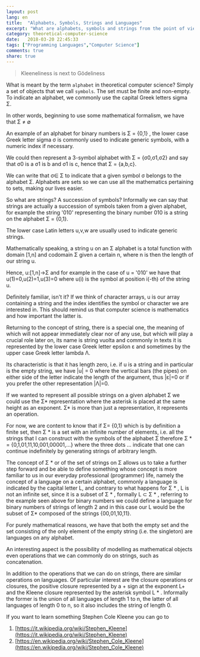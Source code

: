 ```yaml
---
layout: post
lang: en
title:  "Alphabets, Symbols, Strings and Languages"
excerpt: "What are alphabets, symbols and strings from the point of view of theoretical computer science"
category: theoretical-computer-science
date:   2018-03-20 22:45:33
tags: ["Programming Languages","Computer Science"]
comments: true
share: true
---
```


> Kleeneliness is next to Gödeliness  

What is meant by the term `alphabet` in theoretical computer science? 
Simply a set of objects that we call `symbols`. The set must be finite and non-empty.
To indicate an alphabet, we commonly use the capital Greek letters sigma &Sigma;.

In other words, beginning to use some mathematical formalism, we have that &Sigma; &ne; &empty;

An example of an alphabet for binary numbers is &Sigma; = {0,1} , the lower case Greek letter sigma &sigma; is commonly used to indicate generic symbols, with a numeric index if necessary.

We could then represent a 3-symbol alphabet with &Sigma; = {&sigma;0,&sigma;1,&sigma;2} and say that &sigma;0 is a &sigma;1 is b and &sigma;1 is c, hence that &Sigma; = {a,b,c}.

We can write that &sigma;&isin; &Sigma; to indicate that a given symbol &sigma; belongs to the alphabet &Sigma;. Alphabets are sets so we can use all the mathematics pertaining to sets, making our lives easier.

So what are strings? A succession of symbols? Informally we can say that strings are actually a succession of symbols taken from a given alphabet, for example the string '010' representing the binary number 010 is a string on the alphabet &Sigma; = {0,1}.

The lower case Latin letters u,v,w are usually used to indicate generic strings.

Mathematically speaking, a string u on an &Sigma; alphabet is a total function with domain [1,n] and codomain &Sigma; given a certain n, where n is then the length of our string u.

Hence, u:[1,n]->&Sigma; and for example in the case of u = '010' we have that u(1)=0,u(2)=1,u(3)=0 where u(i) is the symbol at position i(-th) of the string u.

Definitely familiar, isn't it? If we think of character arrays, u is our array containing a string and the index identifies the symbol or character we are interested in. This should remind us that computer science is mathematics and how important the latter is.

Returning to the concept of string, there is a special one, the meaning of which will not appear immediately clear nor of any use, but which will play a crucial role later on, its name is string vuolta and commonly in texts it is represented by the lower case Greek letter epsilon &epsilon; and sometimes by the upper case Greek letter lambda &Lambda;. 

Its characteristic is that it has length zero, i.e. if u is a string and in particular is the empty string, we have \|u| = 0 where the vertical bars (the pipes) on either side of the letter indicate the length of the argument, thus \|&epsilon;\|=0 or if you prefer the other representation \|&Lambda;\|=0.

If we wanted to represent all possible strings on a given alphabet &Sigma; we could use the &Sigma;* representation where the asterisk is placed at the same height as an exponent. &Sigma;* is more than just a representation, it represents an operation. 

For now, we are content to know that if &Sigma;= {0,1} which is by definition a finite set, then &Sigma; * is a set with an infinite number of elements, i.e. all the strings that I can construct with the symbols of the alphabet &Sigma; therefore &Sigma; * = {0,1,01,11,10,001,00001,...} where the three dots ... indicate that one can continue indefinitely by generating strings of arbitrary length.

The concept of &Sigma; * or of the set of strings on &Sigma; allows us to take a further step forward and be able to define something whose concept is more familiar to us in our everyday professional (programmer) life, namely the concept of a language on a certain alphabet, commonly a language is indicated by the capital letter L, and contrary to what happens for &Sigma; * , L is not an infinite set, since it is a subset of &Sigma; * , formally L &sub; &Sigma; * , referring to the example seen above for binary numbers we could define a language for binary numbers of strings of length 2 and in this case our L would be the subset of &Sigma;* composed of the strings {00,01,10,11}.

For purely mathematical reasons, we have that both the empty set and the set consisting of the only element of the empty string (i.e. the singleton) are languages on any alphabet.

An interesting aspect is the possibility of modelling as mathematical objects even operations that we can commonly do on strings, such as concatenation.

In addition to the operations that we can do on strings, there are similar operations on languages. Of particular interest are the closure operations or closures, the positive closure represented by a + sign at the exponent L+ and the Kleene closure represented by the asterisk symbol L * . Informally the former is the union of all languages of length 1 to n, the latter of all languages of length 0 to n, so it also includes the string of length 0.

If you want to learn something Stephen Cole Kleene you can go to

1. [https://it.wikipedia.org/wiki/Stephen_Kleene](https://it.wikipedia.org/wiki/Stephen_Kleene)
2. [https://en.wikipedia.org/wiki/Stephen_Cole_Kleene](https://en.wikipedia.org/wiki/Stephen_Cole_Kleene)